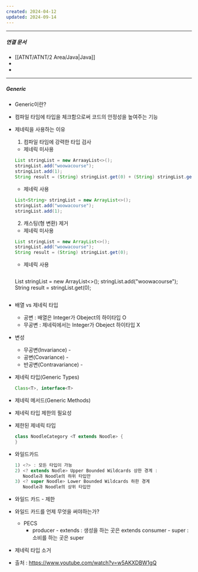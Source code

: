 ```yaml
---
created: 2024-04-12
updated: 2024-09-14
---
```



----
##### 연결 문서

- [[ATNT/ATNT/2 Area/Java|Java]]
- 
- 
---

##### Generic
- Generic이란?
- 컴파일 타임에 타입을 체크함으로써 코드의 안정성을 높여주는 기능

- 제네릭을 사용하는 이유
	1. 컴파일 타임에 강력한 타입 검사
	- 제네릭 미사용
	```java 
	List stringList = new ArraayList<>();
	stringList.add("woowacourse");
	stringList.add(1);
	String result = (String) stringList.get(0) + (String) stringList.get(1);

	```
	- 제네릭 사용
	```java
	List<String> stringList = new ArrayList<>();
	stringList.add("woowacourse");
	stringList.add(1);
	```

	2. 캐스팅(형 변환) 제거
	- 제네릭 미사용
	```java
	List stringList = new ArrayList<>();
	stringList.add("woowacourse");
	String result = (String) stringList.get(0);
	```
	- 제네릭 사용
		```java
	List<String> stringList = new ArrayList<>();
	stringList.add("woowacourse");
	String result = stringList.get(0);
	```

- 배열 vs 제네릭 타입
	- 공변 : 배열은 Integer가 Obeject의 하이타입 O
	- 무공변 : 제네릭에서는 Integer가 Obeject 하이타입 X
	  
- 변성
	- 무공변(Invariance) - 
	- 공변(Covariance) - 
	- 반공변(Contravariance) - 
	  
- 제네릭 타입(Generic Types)
	```java
	Class<T>, interface<T>
	```
	
- 제네릭 메서드(Generic Methods)
    
- 제네릭 타입 제한의 필요성

- 제한된 제네릭 타입
	```java
	class NoodleCategory <T extends Noodle> {
	}
	```
	
- 와일드카드
	```java
	1) <?> : 모든 타입이 가능
	2) <? extends Nodle> Upper Bounded Wildcards 상한 경계 : 
	   Noodle과 Noodle의 하위 타입만
	3) <? super Noodle> Lower Bounded Wildcards 하한 경계
	   Noodle과 Noodle의 상위 타입만
	```
	
- 와일드 카드 - 제한
	  
- 와일드 카드를 언제 무엇을 써야하는가?
	- PECS
		- producer - extends : 생성을 하는 곳은 extends
		  consumer - super : 소비를 하는 곳은 super
	
- 제네릭 타입 소거
	
	
- 출처 : https://www.youtube.com/watch?v=w5AKXDBW1gQ